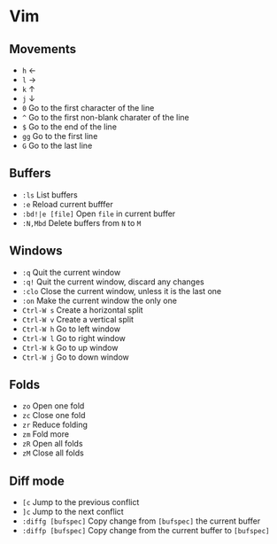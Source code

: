 # Vim

## Movements
- `h` ←
- `l` →
- `k` ↑
- `j` ↓
- `0` Go to the first character of the line
- `^` Go to the first non-blank charater of the line
- `$` Go to the end of the line
- `gg` Go to the first line
- `G` Go to the last line

## Buffers
- `:ls` List buffers
- `:e` Reload current bufffer
- `:bd!|e [file]` Open `file` in current buffer
- `:N,Mbd` Delete buffers from `N` to `M`

## Windows
- `:q` Quit the current window
- `:q!` Quit the current window, discard any changes
- `:clo` Close the current window, unless it is the last one
- `:on` Make the current window the only one
- `Ctrl-W s` Create a horizontal split
- `Ctrl-W v` Create a vertical split
- `Ctrl-W h` Go to left window
- `Ctrl-W l` Go to right window
- `Ctrl-W k` Go to up window
- `Ctrl-W j` Go to down window

## Folds
- `zo` Open one fold
- `zc` Close one fold
- `zr` Reduce folding
- `zm` Fold more
- `zR` Open all folds
- `zM` Close all folds

## Diff mode
- `[c` Jump to the previous conflict
- `]c` Jump to the next conflict
- `:diffg [bufspec]` Copy change from `[bufspec]` the current buffer
- `:diffp [bufspec]` Copy change from the current buffer to `[bufspec]`
